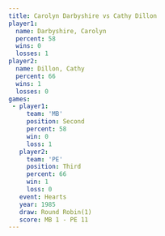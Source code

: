 ```yaml
---
title: Carolyn Darbyshire vs Cathy Dillon
player1:                   
  name: Darbyshire, Carolyn
  percent: 58              
  wins: 0                  
  losses: 1                
player2:                   
  name: Dillon, Cathy      
  percent: 66              
  wins: 1                  
  losses: 0                
games:
 - player1:          
     team: 'MB'      
     position: Second
     percent: 58     
     win: 0          
     loss: 1         
   player2:         
     team: 'PE'     
     position: Third
     percent: 66    
     win: 1         
     loss: 0        
   event: Hearts       
   year: 1985          
   draw: Round Robin(1)
   score: MB 1 - PE 11 
---
```

